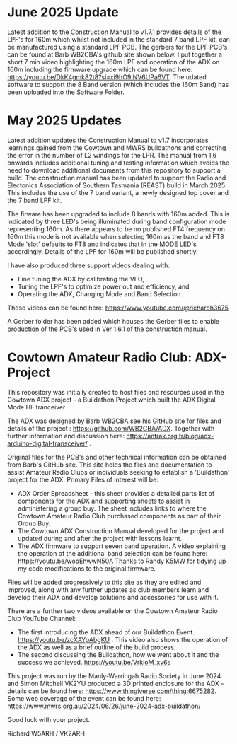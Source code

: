 # June 2025 Update
Latest addition to the Construction Manual to v1.7.1 provides details of the LPF's for 160m which whilst not included in the standard 7 band LPF kit, can be manufactured using a standard LPF PCB. The gerbers for the LPF PCB's can be found at Barb WB2CBA's github site shown below. I put together a short 7 min video highlighting the 160m LPF and operation of the ADX on 160m including the firmware upgrade which can be found here: https://youtu.be/DkK4gmk82t8?si=xi9hO9INV6UPa6VT. The udated software to support the 8 Band version (which includes the 160m Band) has been uploaded into the Software Folder.

# May 2025 Updates
Latest addition updates the Construction Manual to v1.7 incorporates learnings gained from the Cowtown and MWRS buildathons and correcting the error in the number of L2 windings for the LPR. The manual from 1.6 onwards includes additional tuning and testing information which avoids the need to download additional documents from this repository to support a build. The construction manual has been updated to support the Radio and Electonics Association of Southern Tasmania (REAST) build in March 2025. This includes the use of the 7 band variant, a newly designed top cover and the 7 band LPF kit.

The firware has been upgraded to include 8 bands with 160m added. This is indicated by three LED's being illuminated during band configuration mode representing 160m. As there appears to be no published FT4 frequency on 160m this mode is not available when selecting 160m as the band and FT8 Mode 'slot' defaults to FT8 and indicates that in the MODE LED's accordingly. Details of the LPF for 160m will be published shortly.

I have also produced three support videos dealing with:
- Fine tuning the ADX by calibrating the VFO,
- Tuning the LPF's to optimize power out and efficiency, and
- Operating the ADX,  Changing Mode and Band Selection.

These videos can be found here: https://www.youtube.com/@richardh3675 

A Gerber folder has been added which houses the Gerber files to enable production of the PCB's used in Ver 1.6.1 of the construction manual.

# Cowtown Amateur Radio Club: ADX-Project
This repository was initially created to host files and resources used in the Cowtown ADX project - a Buildathon Project which built the ADX Digital Mode HF tranceiver

The ADX was designed by Barb WB2CBA see his GitHub site for files and details of the project : https://github.com/WB2CBA/ADX. Together with further information and discussion here: https://antrak.org.tr/blog/adx-arduino-digital-transceiver/ .

Original files for the PCB's and other technical information can be obtained from Barb's GitHub site. This site holds the files and documentation to assist Amateur Radio Clubs or individuals seeking to establish a 'Buildathon' project for the ADX.
Primary Files of interest will be:

- ADX Order Spreadsheet - this sheet provides a detailed parts list of components for the ADX and supporting sheets to assist in administering a group buy. The sheet includes links to where the Cowtown Amateur Radio Club purchased components as part of their Group Buy.
- The Cowtown ADX Construction Manual developed for the project and updated during and after the project with lessons learnt.
- The ADX firmware to support seven band operation. A video explaining the operation of the additional band selection can be found here: https://youtu.be/wopEhwwN50A   Thanks to Randy K5MW for tidying up my code modifications to the original firmware.
  
Files will be added progressively to this site as they are edited and improved, along with any further updates as club members learn and develop their ADX and develop solutions and accessories for use with it.

There are a further two videos available on the Cowtown Amateur Radio Club YouTube Channel:
- The first introducing the ADX ahead of our Buildathon Event. https://youtu.be/zcXAYpAbgKU . This video also shows the operation of the ADX as well as a brief outline of the build process.
- The second discussing the Buildathon, how we went about it and the success we achieved. https://youtu.be/VrkioM_xv6s

This project was run by the Manly-Warringah Radio Society in June 2024 and Simon Mitchell VK2YU produced a 3D printed enclosure for the ADX - details can be found here: https://www.thingiverse.com/thing:6675282. Some web coverage of the event can be found here: https://www.mwrs.org.au/2024/06/26/june-2024-adx-buildathon/

Good luck with your project.

Richard W5ARH / VK2ARH

